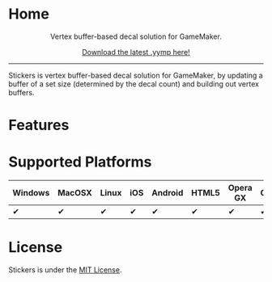﻿# Home
<center>
<p>Vertex buffer-based decal solution for GameMaker.<br>

[Download the latest .yymp here!](https://github.com/tabularelf/Stickers/releases)

</center>

---

Stickers is vertex buffer-based decal solution for GameMaker, by updating a buffer of a set size (determined by the decal count) and building out vertex buffers.

# Features

# Supported Platforms

|  Windows  |  MacOSX  |  Linux  |  iOS  |  Android  |  HTML5  |  Opera GX  |  Console  |
| --- | --- | --- | --- | --- | --- | --- | --- |
| ✔ | ✔ | ✔ | ✔ | ✔ | ✔ | ✔ | ✔ |


# License

Stickers is under the [MIT License](https://github.com/tabularelf/Stickers/blob/main/LICENSE).